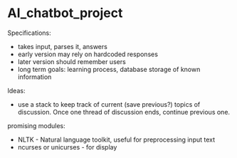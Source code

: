 # AI_chatbot_project

Specifications:
- takes input, parses it, answers
- early version may rely on hardcoded responses
- later version should remember users
- long term goals: learning process, database storage of known information

Ideas:
- use a stack to keep track of current (save previous?) topics of discussion. Once one thread of discussion ends, continue previous one.

promising modules:
- NLTK - Natural language toolkit, useful for preprocessing input text
- ncurses or unicurses - for display
